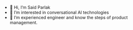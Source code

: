 - 👋 Hi, I’m Said Parlak
- 👀 I’m interested in conversational AI technologies
- 🌱 I’m experienced engineer and know the steps of product management.

<!---
saidoparlak/saidoparlak is a ✨ special ✨ repository because its `README.md` (this file) appears on your GitHub profile.
You can click the Preview link to take a look at your changes.
--->
